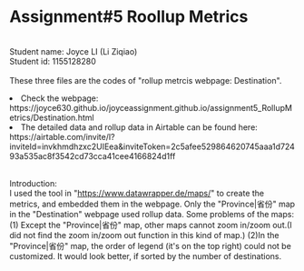 # Assignment#5 Roollup Metrics
<br>Student name: Joyce LI (Li Ziqiao)
<br>Student id: 1155128280
<br><br>These three files are the codes of "rollup metrcis webpage: Destination".
<li>Check the webpage:<br> https://joyce630.github.io/joyceassignment.github.io/assignment5_RollupMetrics/Destination.html
<li>The detailed data and rollup data in Airtable can be found here:<br> https://airtable.com/invite/l?inviteId=invkhmdhzxc2UIEea&inviteToken=2c5afee529864620745aaa1d72493a535ac8f3542cd73cca41cee4166824d1ff
  
<br>Introduction:
<br>I used the tool in "https://www.datawrapper.de/maps/" to create the metrics, and embedded them in the webpage. Only the "Province|省份" map in the "Destination" webpage used rollup data. Some problems of the maps: (1) Except the "Province|省份" map, other maps cannot zoom in/zoom out.(I did not find the zoom in/zoom out function in this kind of map.) (2)In the "Province|省份" map, the order of legend (it's on the top right) could not be customized. It would look better, if sorted by the number of destinations. 

